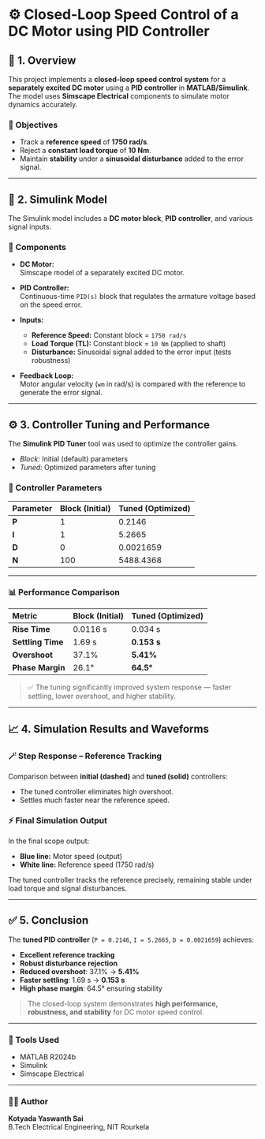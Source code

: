 # ⚙️ Closed-Loop Speed Control of a DC Motor using PID Controller

## 🧩 1. Overview

This project implements a **closed-loop speed control system** for a **separately excited DC motor** using a **PID controller** in **MATLAB/Simulink**.  
The model uses **Simscape Electrical** components to simulate motor dynamics accurately.

### 🎯 Objectives
- Track a **reference speed** of **1750 rad/s**.  
- Reject a **constant load torque** of **10 Nm**.  
- Maintain **stability** under a **sinusoidal disturbance** added to the error signal.  

---

## 🧠 2. Simulink Model

The Simulink model includes a **DC motor block**, **PID controller**, and various signal inputs.

### 🧱 Components

- **DC Motor:**  
  Simscape model of a separately excited DC motor.

- **PID Controller:**  
  Continuous-time `PID(s)` block that regulates the armature voltage based on the speed error.

- **Inputs:**
  - **Reference Speed:** Constant block = `1750 rad/s`  
  - **Load Torque (TL):** Constant block = `10 Nm` (applied to shaft)  
  - **Disturbance:** Sinusoidal signal added to the error input (tests robustness)

- **Feedback Loop:**  
  Motor angular velocity (`wm` in rad/s) is compared with the reference to generate the error signal.

---

## ⚙️ 3. Controller Tuning and Performance

The **Simulink PID Tuner** tool was used to optimize the controller gains.  
- *Block:* Initial (default) parameters  
- *Tuned:* Optimized parameters after tuning  

### 🔧 Controller Parameters

| Parameter | Block (Initial) | Tuned (Optimized) |
|:-----------|:----------------|:------------------|
| **P** | 1 | 0.2146 |
| **I** | 1 | 5.2665 |
| **D** | 0 | 0.0021659 |
| **N** | 100 | 5488.4368 |

---

### 📊 Performance Comparison

| Metric | Block (Initial) | Tuned (Optimized) |
|:--------|:----------------|:------------------|
| **Rise Time** | 0.0116 s | 0.034 s |
| **Settling Time** | 1.69 s | **0.153 s** |
| **Overshoot** | 37.1% | **5.41%** |
| **Phase Margin** | 26.1° | **64.5°** |

> ✅ The tuning significantly improved system response — faster settling, lower overshoot, and higher stability.

---

## 📈 4. Simulation Results and Waveforms

### 🪄 Step Response – Reference Tracking
Comparison between **initial (dashed)** and **tuned (solid)** controllers:  
- The tuned controller eliminates high overshoot.  
- Settles much faster near the reference speed.

### ⚡ Final Simulation Output
In the final scope output:
- **Blue line:** Motor speed (output)  
- **White line:** Reference speed (1750 rad/s)  

The tuned controller tracks the reference precisely, remaining stable under load torque and signal disturbances.

---

## ✅ 5. Conclusion

The **tuned PID controller** (`P = 0.2146`, `I = 5.2665`, `D = 0.0021659`) achieves:
- **Excellent reference tracking**  
- **Robust disturbance rejection**  
- **Reduced overshoot**: 37.1% → **5.41%**  
- **Faster settling**: 1.69 s → **0.153 s**  
- **High phase margin**: 64.5° ensuring stability  

> The closed-loop system demonstrates **high performance, robustness, and stability** for DC motor speed control.

---

### 🧰 Tools Used
- MATLAB R2024b  
- Simulink  
- Simscape Electrical  

---

### 🧑‍💻 Author
**Kotyada Yaswanth Sai**  
B.Tech Electrical Engineering, NIT Rourkela  
